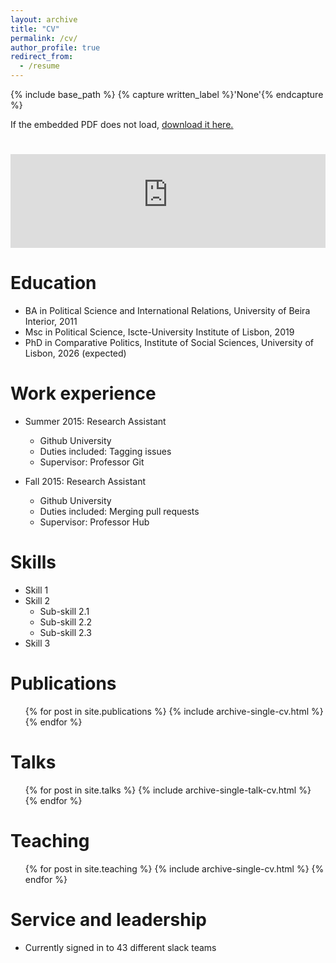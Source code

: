 ```yaml
---
layout: archive
title: "CV"
permalink: /cv/
author_profile: true
redirect_from:
  - /resume
---
```



{% include base_path %}
{% capture written_label %}'None'{% endcapture %}

If the embedded PDF does not load, <u><a href="https://drive.google.com/file/d/1VEOAqgvPqL6jhBW5zTnK85RwtNY0_o55/view?usp=share_link">download it here.</a></u>
<br/>

# <embed src="https://hugoferrinholopes.github.io/blob/master/Academic_Curriculum_Vitae%20(16).pdf" type="application/pdf" width="100%" />


Education
======
* BA in Political Science and International Relations, University of Beira Interior, 2011
* Msc in Political Science, Iscte-University Institute of Lisbon, 2019
* PhD in Comparative Politics, Institute of Social Sciences, University of Lisbon, 2026 (expected)

Work experience
======
* Summer 2015: Research Assistant
  * Github University
  * Duties included: Tagging issues
  * Supervisor: Professor Git

* Fall 2015: Research Assistant
  * Github University
  * Duties included: Merging pull requests
  * Supervisor: Professor Hub
  
Skills
======
* Skill 1
* Skill 2
  * Sub-skill 2.1
  * Sub-skill 2.2
  * Sub-skill 2.3
* Skill 3

Publications
======
  <ul>{% for post in site.publications %}
    {% include archive-single-cv.html %}
  {% endfor %}</ul>
  
Talks
======
  <ul>{% for post in site.talks %}
    {% include archive-single-talk-cv.html %}
  {% endfor %}</ul>
  
Teaching
======
  <ul>{% for post in site.teaching %}
    {% include archive-single-cv.html %}
  {% endfor %}</ul>
  
Service and leadership
======
* Currently signed in to 43 different slack teams


